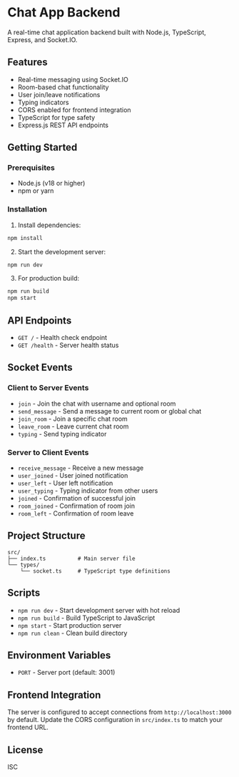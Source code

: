 # Chat App Backend

A real-time chat application backend built with Node.js, TypeScript, Express, and Socket.IO.

## Features

- Real-time messaging using Socket.IO
- Room-based chat functionality
- User join/leave notifications
- Typing indicators
- CORS enabled for frontend integration
- TypeScript for type safety
- Express.js REST API endpoints

## Getting Started

### Prerequisites

- Node.js (v18 or higher)
- npm or yarn

### Installation

1. Install dependencies:
```bash
npm install
```

2. Start the development server:
```bash
npm run dev
```

3. For production build:
```bash
npm run build
npm start
```

## API Endpoints

- `GET /` - Health check endpoint
- `GET /health` - Server health status

## Socket Events

### Client to Server Events

- `join` - Join the chat with username and optional room
- `send_message` - Send a message to current room or global chat
- `join_room` - Join a specific chat room
- `leave_room` - Leave current chat room
- `typing` - Send typing indicator

### Server to Client Events

- `receive_message` - Receive a new message
- `user_joined` - User joined notification
- `user_left` - User left notification
- `user_typing` - Typing indicator from other users
- `joined` - Confirmation of successful join
- `room_joined` - Confirmation of room join
- `room_left` - Confirmation of room leave

## Project Structure

```
src/
├── index.ts          # Main server file
└── types/
    └── socket.ts     # TypeScript type definitions
```

## Scripts

- `npm run dev` - Start development server with hot reload
- `npm run build` - Build TypeScript to JavaScript
- `npm start` - Start production server
- `npm run clean` - Clean build directory

## Environment Variables

- `PORT` - Server port (default: 3001)

## Frontend Integration

The server is configured to accept connections from `http://localhost:3000` by default. Update the CORS configuration in `src/index.ts` to match your frontend URL.

## License

ISC
